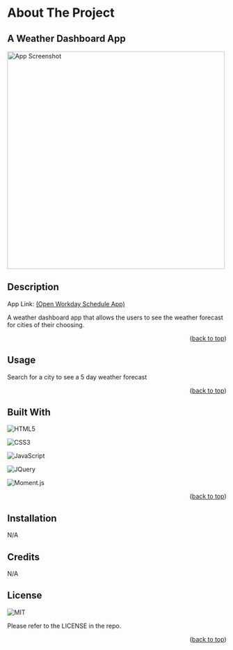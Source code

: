 # About The Project

## A Weather Dashboard App


<a href="https://misterouija.github.io/Weather-Dashboard/"><img src="./images/screenshot.jpeg" width="500px" alt="App Screenshot"></a>


## Description

App Link: [(Open Workday Schedule App)](https://misterouija.github.io/Weather-Dashboard/)

A weather dashboard app that allows the users to see the weather forecast for cities of their choosing.

<p align="right">(<a href="#readme-top">back to top</a>)</p>


## Usage

Search for a city to see a 5 day weather forecast

<p align="right">(<a href="#readme-top">back to top</a>)</p>

## Built With
![HTML5](https://img.shields.io/badge/html5-%23E34F26.svg?style=for-the-badge&logo=html5&logoColor=white)

![CSS3](https://img.shields.io/badge/css3-%231572B6.svg?style=for-the-badge&logo=css3&logoColor=white)

![JavaScript](https://img.shields.io/badge/javascript-%23323330.svg?style=for-the-badge&logo=javascript&logoColor=%23F7DF1E)

![JQuery](https://img.shields.io/badge/jQuery-%2523E34F26.svg?style=for-the-badge&logo=jquery&logoColor=white)

![Moment.js](https://img.shields.io/badge/Moment.js-%23323330.svg?style=for-the-badge&logo=javascript&logoColor=white)



<p align="right">(<a href="#readme-top">back to top</a>)</p>

## Installation

N/A

## Credits

N/A

## License
![MIT](https://img.shields.io/github/license/Ileriayo/markdown-badges?style=for-the-badge)

Please refer to the LICENSE in the repo.
<p align="right">(<a href="#readme-top">back to top</a>)</p>
